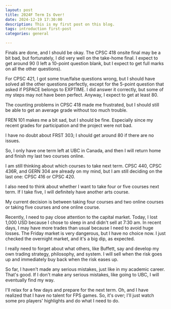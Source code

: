 ```yaml
---
layout: post
title: 2024F Term Is Over!
date: 2024-12-19 17:30:00
description: This is my first post on this blog.
tags: introduction first-post
categories: general

---
```



Finals are done, and I should be okay. The CPSC 418 onsite final may be a bit bad, but fortunately, I did very well on the take-home final. I expect to get around 90 (I left a 10-point question blank, but I expect to get full marks on all the other questions).

For CPSC 421, I got some true/false questions wrong, but I should have solved all the other questions perfectly, except for the 5-point question that asked if PSPACE belongs to EXPTIME. I did answer it correctly, but some of my steps may not have been perfect. Anyway, I expect to get at least 80.

The counting problems in CPSC 418 made me frustrated, but I should still be able to get an average grade without too much trouble.

FREN 101 makes me a bit sad, but I should be fine. Especially since my recent grades for participation and the project were not bad.

I have no doubt about FRST 303; I should get around 80 if there are no issues.

So, I only have one term left at UBC in Canada, and then I will return home and finish my last two courses online.

I am still thinking about which courses to take next term. CPSC 440, CPSC 436R, and GERN 304 are already on my mind, but I am still deciding on the last one: CPSC 416 or CPSC 420.

I also need to think about whether I want to take four or five courses next term. If I take five, I will definitely have another arts course.

My current decision is between taking four courses and two online courses or taking five courses and one online course.

Recently, I need to pay close attention to the capital market. Today, I lost 1,000 USD because I chose to sleep in and didn't sell at 7:30 am. In recent days, I may have more trades than usual because I need to avoid huge losses. The Friday market is very dangerous, but I have no choice now. I just checked the overnight market, and it's a big dip, as expected.

I really need to forget about what others, like Buffett, say and develop my own trading strategy, philosophy, and system. I will sell when the risk goes up and immediately buy back when the risk eases up.

So far, I haven't made any serious mistakes, just like in my academic career. That's good. If I don't make any serious mistakes, like going to UBC, I will eventually find my way.

I'll relax for a few days and prepare for the next term. Oh, and I have realized that I have no talent for FPS games. So, it's over; I'll just watch some pro players' highlights and do what I need to do.